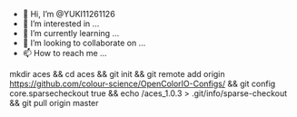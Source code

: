 - 👋 Hi, I’m @YUKI11261126
- 👀 I’m interested in ...
- 🌱 I’m currently learning ...
- 💞️ I’m looking to collaborate on ...
- 📫 How to reach me ...

<!---
YUKI11261126/YUKI11261126 is a ✨ special ✨ repository because its `README.md` (this file) appears on your GitHub profile.
You can click the Preview link to take a look at your changes.
--->
mkdir aces && cd aces && git init && git remote add origin https://github.com/colour-science/OpenColorIO-Configs/ && git config core.sparsecheckout true && echo /aces_1.0.3 > .git/info/sparse-checkout && git pull origin master

